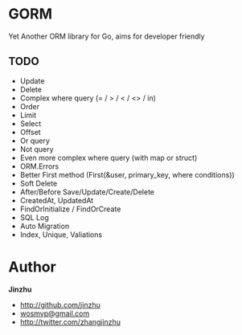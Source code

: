 # GORM

Yet Another ORM library for Go, aims for developer friendly

## TODO
* Update
* Delete
* Complex where query (= / > / < / <> / in)
* Order
* Limit
* Select
* Offset
* Or query
* Not query
* Even more complex where query (with map or struct)
* ORM.Errors
* Better First method (First(&user, primary_key, where conditions))
* Soft Delete
* After/Before Save/Update/Create/Delete
* CreatedAt, UpdatedAt
* FindOrInitialize / FindOrCreate
* SQL Log
* Auto Migration
* Index, Unique, Valiations

# Author

**Jinzhu**

* <http://github.com/jinzhu>
* <wosmvp@gmail.com>
* <http://twitter.com/zhangjinzhu>
